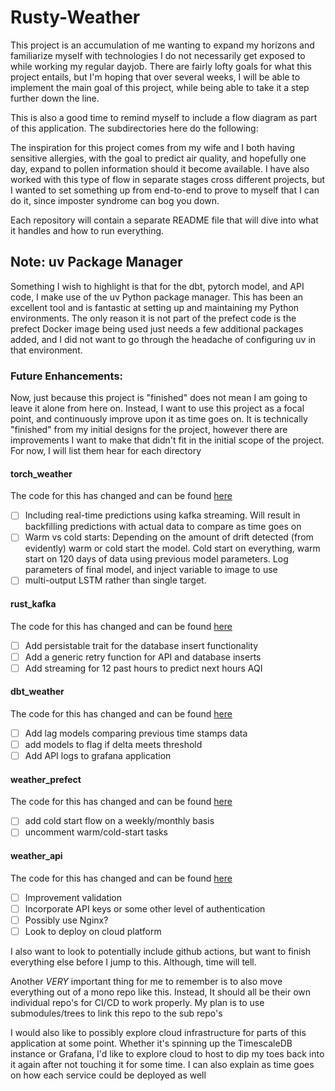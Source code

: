 # Rusty-Weather

This project is an accumulation of me wanting to expand my horizons and
familiarize myself with technologies I do not necessarily get exposed to while
working my regular dayjob. There are fairly lofty goals for what this project
entails, but I'm hoping that over several weeks, I will be able to implement the
main goal of this project, while being able to take it a step further down the
line.

This is also a good time to remind myself to include a flow diagram as part of
this application. The subdirectories here do the following:

The inspiration for this project comes from my wife and I both having sensitive
allergies, with the goal to predict air quality, and hopefully one day, expand
to pollen information should it become available. I have also worked with this
type of flow in separate stages cross different projects, but I wanted to set
something up from end-to-end to prove to myself that I can do it, since imposter
syndrome can bog you down.

Each repository will contain a separate README file that will dive into what it
handles and how to run everything.

## Note: uv Package Manager
Something I wish to highlight is that for the dbt, pytorch model, and API code,
I make use of the uv Python package manager. This has been an excellent tool and
is fantastic at setting up and maintaining my Python environments. The only
reason it is not part of the prefect code is the prefect Docker image being used
just needs a few additional packages added, and I did not want to go through the
headache of configuring uv in that environment.

### Future Enhancements:
Now, just because this project is "finished" does not mean I am going to leave
it alone from here on. Instead, I want to use this project as a focal point, and
continuously improve upon it as time goes on. It is technically "finished" from
my initial designs for the project, however there are improvements I want to
make that didn't fit in the initial scope of the project. For now, I will list
them hear for each directory

#### torch_weather
The code for this has changed and can be found [here](https://github.com/mattbaxter689/Air-Quality-LSTM)

 - [ ] Including real-time predictions using kafka streaming. Will result in
   backfilling predictions with actual data to compare as time goes on
 - [ ] Warm vs cold starts: Depending on the amount of drift detected (from
   evidently) warm or cold start the model. Cold start on everything, warm start
   on 120 days of data using previous model parameters. Log parameters of final
   model, and inject variable to image to use
 - [ ] multi-output LSTM rather than single target.

 #### rust_kafka
The code for this has changed and can be found [here](https://github.com/mattbaxter689/Rust-Weather)
 
- [ ] Add persistable trait for the database insert functionality
- [ ] Add a generic retry function for API and database inserts
- [ ] Add streaming for 12 past hours to predict next hours AQI

#### dbt_weather
The code for this has changed and can be found [here](https://github.com/mattbaxter689/DBT-Air-Quality)
- [ ] Add lag models comparing previous time stamps data
- [ ] add models to flag if delta meets threshold
- [ ] Add API logs to grafana application

#### weather_prefect
The code for this has changed and can be found [here](https://github.com/mattbaxter689/Prefect-Air-Quality)

- [ ] add cold start flow on a weekly/monthly basis
- [ ] uncomment warm/cold-start tasks

#### weather_api
The code for this has changed and can be found [here](https://github.com/mattbaxter689/Air-Quality-API)

- [ ] Improvement validation
- [ ] Incorporate API keys or some other level of authentication
- [ ] Possibly use Nginx?
- [ ] Look to deploy on cloud platform

I also want to look to potentially include github actions, but want to finish
everything else before I jump to this. Although, time will tell. 

Another *VERY* important thing for me to remember is to also move everything out
of a mono repo like this. Instead, It should all be their own individual repo's
for CI/CD to work properly. My plan is to use submodules/trees to link this repo
to the sub repo's

I would also like to possibly explore cloud infrastructure for parts of this
application at some point. Whether it's spinning up the TimescaleDB instance or
Grafana, I'd like to explore cloud to host to dip my toes back into it again
after not touching it for some time. I can also explain as time goes on how each
service could be deployed as well
